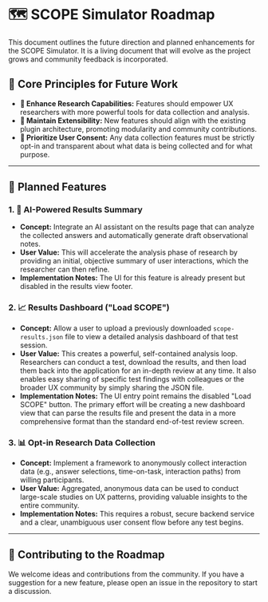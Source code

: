 # 🗺️ SCOPE Simulator Roadmap

This document outlines the future direction and planned enhancements for the SCOPE Simulator. It is a living document that will evolve as the project grows and community feedback is incorporated.

## 🎯 Core Principles for Future Work
* **🔬 Enhance Research Capabilities:** Features should empower UX researchers with more powerful tools for data collection and analysis.
* **🧩 Maintain Extensibility:** New features should align with the existing plugin architecture, promoting modularity and community contributions.
* **🤝 Prioritize User Consent:** Any data collection features must be strictly opt-in and transparent about what data is being collected and for what purpose.

---

## 🚀 Planned Features

### 1. 🤖 AI-Powered Results Summary
* **Concept:** Integrate an AI assistant on the results page that can analyze the collected answers and automatically generate draft observational notes.
* **User Value:** This will accelerate the analysis phase of research by providing an initial, objective summary of user interactions, which the researcher can then refine.
* **Implementation Notes:** The UI for this feature is already present but disabled in the results view footer.

### 2. 📈 Results Dashboard ("Load SCOPE")
* **Concept:** Allow a user to upload a previously downloaded `scope-results.json` file to view a detailed analysis dashboard of that test session.
* **User Value:** This creates a powerful, self-contained analysis loop. Researchers can conduct a test, download the results, and then load them back into the application for an in-depth review at any time. It also enables easy sharing of specific test findings with colleagues or the broader UX community by simply sharing the JSON file.
* **Implementation Notes:** The UI entry point remains the disabled "Load SCOPE" button. The primary effort will be creating a new dashboard view that can parse the results file and present the data in a more comprehensive format than the standard end-of-test review screen.

### 3. 📊 Opt-in Research Data Collection
* **Concept:** Implement a framework to anonymously collect interaction data (e.g., answer selections, time-on-task, interaction paths) from willing participants.
* **User Value:** Aggregated, anonymous data can be used to conduct large-scale studies on UX patterns, providing valuable insights to the entire community.
* **Implementation Notes:** This requires a robust, secure backend service and a clear, unambiguous user consent flow before any test begins.

---

## 🙌 Contributing to the Roadmap
We welcome ideas and contributions from the community. If you have a suggestion for a new feature, please open an issue in the repository to start a discussion.
